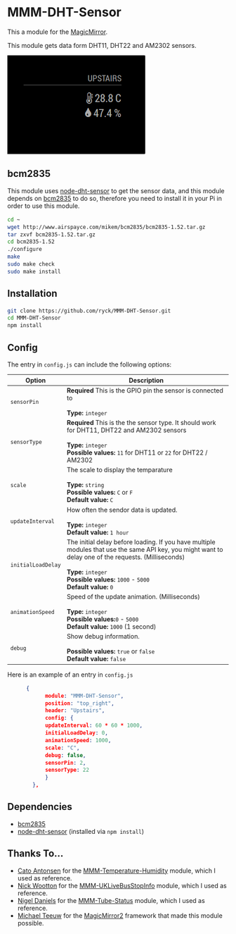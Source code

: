 # MMM-DHT-Sensor

This a module for the [MagicMirror](https://github.com/MichMich/MagicMirror).

This module gets data form DHT11, DHT22 and AM2302 sensors.


![](MMM-DHT-Sensor.png)

## bcm2835
This module uses [node-dht-sensor](https://github.com/momenso/node-dht-sensor) to get the sensor data, and this module depends on [bcm2835](http://www.airspayce.com/mikem/bcm2835/) to do so, therefore you need to install it in your Pi in order to use this module.

```bash
cd ~
wget http://www.airspayce.com/mikem/bcm2835/bcm2835-1.52.tar.gz
tar zxvf bcm2835-1.52.tar.gz
cd bcm2835-1.52
./configure
make
sudo make check
sudo make install
```

## Installation
```bash
git clone https://github.com/ryck/MMM-DHT-Sensor.git
cd MMM-DHT-Sensor
npm install
```
## Config
The entry in `config.js` can include the following options:

|Option|Description|
|---|---|
|`sensorPin`|**Required** This is the GPIO pin the sensor is connected to<br><br>**Type:** `integer`<br>|
|`sensorType`|**Required** This is the the sensor type. It should work for DHT11, DHT22 and AM2302 sensors<br><br>**Type:** `integer`<br> **Possible values:** `11`  for DHT11 or `22` for DHT22 / AM2302
| `scale`           | The scale to display the temparature <br><br>**Type:** `string`<br>**Possible values:** `C` or `F` <br> **Default value:**  `C`|
|`updateInterval `|How often the sendor data is updated.<br><br>**Type:** `integer`<br>**Default value:** `1 hour`|
| `initialLoadDelay`           | The initial delay before loading. If you have multiple modules that use the same API key, you might want to delay one of the requests. (Milliseconds) <br><br>**Type:** `integer`<br>**Possible values:** `1000` - `5000` <br> **Default value:**  `0`|
| `animationSpeed`             | Speed of the update animation. (Milliseconds) <br><br>**Type:** `integer`<br>**Possible values:**`0` - `5000` <br> **Default value:** `1000` (1 second)|
| `debug`             | Show debug information. <br><br>  **Possible values:** `true` or `false`  <br> **Default value:** `false`|


Here is an example of an entry in `config.js`

```json
	  {
			module: "MMM-DHT-Sensor",
			position: "top_right",
			header: "Upstairs",
			config: {
		    updateInterval: 60 * 60 * 1000,
		    initialLoadDelay: 0,
		    animationSpeed: 1000,
		    scale: "C",
		    debug: false,
		    sensorPin: 2,
		    sensorType: 22
			}
		},
```

## Dependencies
- [bcm2835](http://www.airspayce.com/mikem/bcm2835/)
- [node-dht-sensor](https://github.com/momenso/node-dht-sensor) (installed via `npm install`)



## Thanks To...
- [Cato Antonsen](https://github.com/prasanthsasikumar) for the [MMM-Temperature-Humidity](https://github.com/prasanthsasikumar/MMM-Temperature-Humidity) module, which I used as reference. 
- [Nick Wootton](https://github.com/MichMich) for the [MMM-UKLiveBusStopInfo](https://github.com/nwootton/MMM-UKLiveBusStopInfo) module, which I used as reference.
- [Nigel Daniels](https://github.com/nigel-daniels/) for the [MMM-Tube-Status](https://github.com/nigel-daniels/MMM-Tube-Status) module, which I used as reference.
- [Michael Teeuw](https://github.com/MichMich) for the [MagicMirror2](https://github.com/MichMich/MagicMirror/) framework that made this module possible.